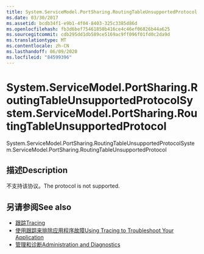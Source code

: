 ```yaml
---
title: System.ServiceModel.PortSharing.RoutingTableUnsupportedProtocol
ms.date: 03/30/2017
ms.assetid: bcdb34f1-e9b1-4f04-8403-325c3385d86d
ms.openlocfilehash: fb3d6bef75461850b416ce4c46ef06826b44a625
ms.sourcegitcommit: cdb295dd1db589ce5169ac9ff096f01fd0c2da9d
ms.translationtype: MT
ms.contentlocale: zh-CN
ms.lasthandoff: 06/09/2020
ms.locfileid: "84599396"
---
```

# <a name="systemservicemodelportsharingroutingtableunsupportedprotocol"></a><span data-ttu-id="931bf-102">System.ServiceModel.PortSharing.RoutingTableUnsupportedProtocol</span><span class="sxs-lookup"><span data-stu-id="931bf-102">System.ServiceModel.PortSharing.RoutingTableUnsupportedProtocol</span></span>
<span data-ttu-id="931bf-103">System.ServiceModel.PortSharing.RoutingTableUnsupportedProtocol</span><span class="sxs-lookup"><span data-stu-id="931bf-103">System.ServiceModel.PortSharing.RoutingTableUnsupportedProtocol</span></span>  
  
## <a name="description"></a><span data-ttu-id="931bf-104">描述</span><span class="sxs-lookup"><span data-stu-id="931bf-104">Description</span></span>  
 <span data-ttu-id="931bf-105">不支持该协议。</span><span class="sxs-lookup"><span data-stu-id="931bf-105">The protocol is not supported.</span></span>  
  
## <a name="see-also"></a><span data-ttu-id="931bf-106">另请参阅</span><span class="sxs-lookup"><span data-stu-id="931bf-106">See also</span></span>

- [<span data-ttu-id="931bf-107">跟踪</span><span class="sxs-lookup"><span data-stu-id="931bf-107">Tracing</span></span>](index.md)
- [<span data-ttu-id="931bf-108">使用跟踪来排除应用程序故障</span><span class="sxs-lookup"><span data-stu-id="931bf-108">Using Tracing to Troubleshoot Your Application</span></span>](using-tracing-to-troubleshoot-your-application.md)
- [<span data-ttu-id="931bf-109">管理和诊断</span><span class="sxs-lookup"><span data-stu-id="931bf-109">Administration and Diagnostics</span></span>](../index.md)

